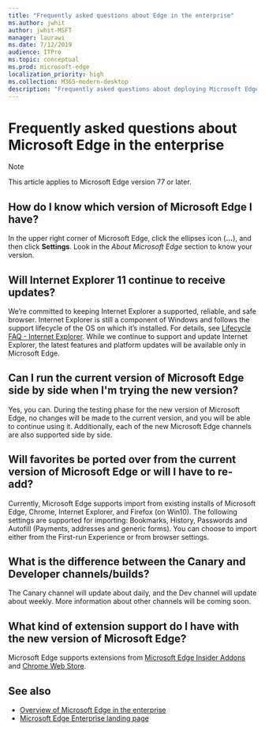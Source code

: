 ```yaml
---
title: "Frequently asked questions about Edge in the enterprise"
ms.author: jwhit
author: jwhit-MSFT
manager: laurawi
ms.date: 7/12/2019
audience: ITPro
ms.topic: conceptual
ms.prod: microsoft-edge
localization_priority: high
ms.collection: M365-modern-desktop
description: "Frequently asked questions about deploying Microsoft Edge in the enterprise"
---
```


# Frequently asked questions about Microsoft Edge in the enterprise

> [!NOTE]
> This article applies to Microsoft Edge version 77 or later.

## How do I know which version of Microsoft Edge I have?
In the upper right corner of Microsoft Edge, click the ellipses icon (**...**), and then click **Settings**. Look in the _About Microsoft Edge_ section to know your version.

## Will Internet Explorer 11 continue to receive updates?
We’re committed to keeping Internet Explorer a supported, reliable, and safe browser. Internet Explorer is still a component of Windows and follows the support lifecycle of the OS on which it’s installed. For details, see [Lifecycle FAQ - Internet Explorer](https://support.microsoft.com/help/17454/). While we continue to support and update Internet Explorer, the latest features and platform updates will be available only in Microsoft Edge.

## Can I run the current version of Microsoft Edge side by side when I'm trying the new version?
Yes, you can. During the testing phase for the new version of Microsoft Edge, no changes will be made to the current version, and you will be able to continue using it. Additionally, each of the new Microsoft Edge channels are also supported side by side.

## Will favorites be ported over from the current version of Microsoft Edge or will I have to re-add?
Currently, Microsoft Edge supports import from existing installs of Microsoft Edge, Chrome, Internet Explorer, and Firefox (on Win10). The following settings are supported for importing: Bookmarks, History, Passwords and Autofill (Payments, addresses and generic forms). You can choose to import either from the First-run Experience or from browser settings.  

## What is the difference between the Canary and Developer channels/builds?
The Canary channel will update about daily, and the Dev channel will update about weekly. More information about other channels will be coming soon.

## What kind of extension support do I have with the new version of Microsoft Edge?
Microsoft Edge supports extensions from [Microsoft Edge Insider Addons](https://go.microsoft.com/fwlink/?linkid=2081222) and [Chrome Web Store](https://go.microsoft.com/fwlink/?linkid=2072338).

## See also

- [Overview of Microsoft Edge in the enterprise](overview-edge-in-the-enterprise.md)
- [Microsoft Edge Enterprise landing page](https://aka.ms/EdgeEnterprise)
